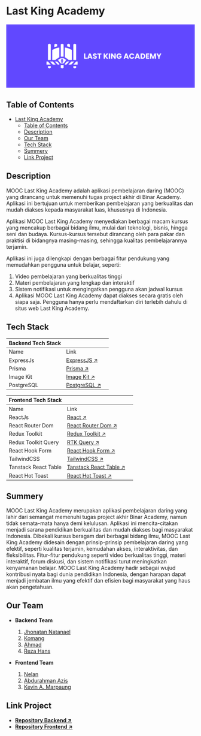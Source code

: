 # Last King Academy

![Semantic description of image](/doc/images/logo.png "Last King Academy")

## Table of Contents

- [Last King Academy](#last-king-academy)
  - [Table of Contents](#table-of-contents)
  - [Description](#description)
  - [Our Team](#our-team)
  - [Tech Stack](#tech-stack)
  - [Summery](#summery)
  - [Link Project](#link-project)

## Description

MOOC Last King Academy adalah aplikasi pembelajaran daring (MOOC) yang dirancang untuk memenuhi tugas project akhir di Binar Academy. Aplikasi ini bertujuan untuk memberikan pembelajaran yang berkualitas dan mudah diakses kepada masyarakat luas, khususnya di Indonesia.

Aplikasi MOOC Last King Academy menyediakan berbagai macam kursus yang mencakup berbagai bidang ilmu, mulai dari teknologi, bisnis, hingga seni dan budaya. Kursus-kursus tersebut dirancang oleh para pakar dan praktisi di bidangnya masing-masing, sehingga kualitas pembelajarannya terjamin.

Aplikasi ini juga dilengkapi dengan berbagai fitur pendukung yang memudahkan pengguna untuk belajar, seperti:

1. Video pembelajaran yang berkualitas tinggi
2. Materi pembelajaran yang lengkap dan interaktif
3. Sistem notifikasi untuk mengingatkan pengguna akan jadwal kursus
4. Aplikasi MOOC Last King Academy dapat diakses secara gratis oleh siapa saja. Pengguna hanya perlu mendaftarkan diri terlebih dahulu di situs web Last King Academy.

## Tech Stack

| Backend Tech Stack |                                              |     |
| ------------------ | -------------------------------------------- | --- |
| Name               | Link                                         |
| ExpressJs          | [ExpressJS ↗️](https://expressjs.com/)       |
| Prisma             | [Prisma ↗️](https://www.prisma.io/)          |
| Image Kit          | [Image Kit ↗️](https://imagekit.io/)         |
| PostgreSQL         | [PostgreSQL ↗️](https://www.postgresql.org/) |

| Frontend Tech Stack  |                                                                                  |     |
| -------------------- | -------------------------------------------------------------------------------- | --- |
| Name                 | Link                                                                             |
| ReactJs              | [React ↗️](https://react.dev/)                                                   |
| React Router Dom     | [React Router Dom ↗️](https://reactrouter.com)                                   |
| Redux Toolkit        | [Redux Toolkit ↗️](https://redux-toolkit.js.org/)                                |
| Redux Toolkit Query  | [RTK Query ↗️](https://redux-toolkit.js.org/tutorials/rtk-query)                 |
| React Hook Form      | [React Hook Form ↗️](https://www.react-hook-form.com/)                           |
| TailwindCSS          | [TailwindCSS ↗️](https://tailwindcss.com/)                                       |
| Tanstack React Table | [Tanstack React Table ↗️](https://tanstack.com/table/v8/docs/guide/introduction) |
| React Hot Toast      | [React Hot Toast ↗️](https://react-hot-toast.com/)                               |

## Summery

MOOC Last King Academy merupakan aplikasi pembelajaran daring yang lahir dari semangat memenuhi tugas project akhir Binar Academy, namun tidak semata-mata hanya demi kelulusan. Aplikasi ini mencita-citakan menjadi sarana pendidikan berkualitas dan mudah diakses bagi masyarakat Indonesia. Dibekali kursus beragam dari berbagai bidang ilmu, MOOC Last King Academy didesain dengan prinsip-prinsip pembelajaran daring yang efektif, seperti kualitas terjamin, kemudahan akses, interaktivitas, dan fleksibilitas. Fitur-fitur pendukung seperti video berkualitas tinggi, materi interaktif, forum diskusi, dan sistem notifikasi turut meningkatkan kenyamanan belajar. MOOC Last King Academy hadir sebagai wujud kontribusi nyata bagi dunia pendidikan Indonesia, dengan harapan dapat menjadi jembatan ilmu yang efektif dan efisien bagi masyarakat yang haus akan pengetahuan.

## Our Team

- **Backend Team**

  1. [Jhonatan Natanael](https://github.com/jonathanqwerty)
  2. [Komang](https://github.com/Jhonitay)
  3. [Ahmad](https://github.com/Yoga838)
  4. [Reza Hans](https://github.com/Rezahans)

- **Frontend Team**
  1. [Nelan](https://github.com/NelanJoe)
  2. [Abdurahman Azis](https://github.com/Azzaxy1)
  3. [Kevin A. Marpaung](https://github.com/KevinMarpaung)

## Link Project

- **[Repository Backend ↗️](https://github.com/jonathanqwerty/FINAL-PROJECT-KM5-B16)**
- **[Repository Frontend ↗️](https://github.com/NelanJoe/final-project-fe-binar)**
